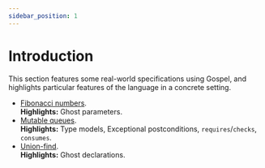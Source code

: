```yaml
---
sidebar_position: 1
---
```


# Introduction

This section features some real-world specifications using Gospel, and
highlights particular features of the language in a concrete setting.

- [Fibonacci numbers](fibonacci). <br />
  **Highlights:** Ghost parameters.
- [Mutable queues](mutable-queue). <br />
  **Highlights:** Type models, Exceptional postconditions, `requires`/`checks`, `consumes`.
- [Union-find](union-find). <br />
  **Highlights:** Ghost declarations.
